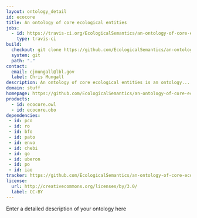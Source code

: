 ```yaml
---
layout: ontology_detail
id: ecocore
title: An ontology of core ecological entities
jobs:
  - id: https://travis-ci.org/EcologicalSemantics/an-ontology-of-core-ecological-entities
    type: travis-ci
build:
  checkout: git clone https://github.com/EcologicalSemantics/an-ontology-of-core-ecological-entities.git
  system: git
  path: "."
contact:
  email: cjmungall@lbl.gov
  label: Chris Mungall
description: An ontology of core ecological entities is an ontology...
domain: stuff
homepage: https://github.com/EcologicalSemantics/an-ontology-of-core-ecological-entities
products:
  - id: ecocore.owl
  - id: ecocore.obo
dependencies:
 - id: pco
 - id: ro
 - id: bfo
 - id: pato
 - id: envo
 - id: chebi
 - id: go
 - id: uberon
 - id: po
 - id: iao
tracker: https://github.com/EcologicalSemantics/an-ontology-of-core-ecological-entities/issues
license:
  url: http://creativecommons.org/licenses/by/3.0/
  label: CC-BY
---
```


Enter a detailed description of your ontology here
